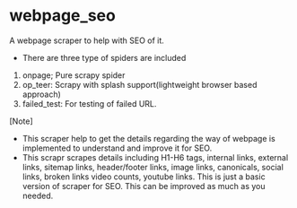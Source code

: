 # webpage_seo
A webpage scraper to help with SEO of it.


- There are three type of spiders are included
1. onpage; Pure scrapy spider
2. op_teer: Scrapy with splash support(lightweight browser based approach)
3. failed_test: For testing of failed URL.



[Note]
- This scraper help to get the details regarding the way of webpage is implemented to understand and improve it for SEO.
- This scrapr scrapes details including H1-H6 tags, internal links, external links, sitemap links, header/footer links, image links, canonicals, social links, broken links video counts, youtube links. This is just a basic version of scraper for SEO. This can be improved as much as you needed.